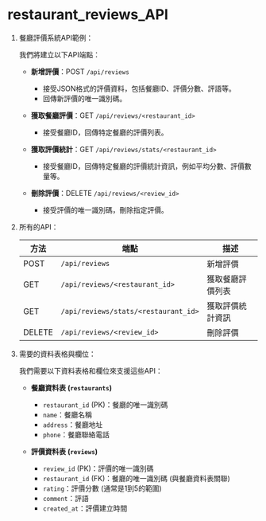 # restaurant_reviews_API
1. 餐廳評價系統API範例：

   我們將建立以下API端點：

   - **新增評價**：POST `/api/reviews`
     - 接受JSON格式的評價資料，包括餐廳ID、評價分數、評語等。
     - 回傳新評價的唯一識別碼。

   - **獲取餐廳評價**：GET `/api/reviews/<restaurant_id>`
     - 接受餐廳ID，回傳特定餐廳的評價列表。

   - **獲取評價統計**：GET `/api/reviews/stats/<restaurant_id>`
     - 接受餐廳ID，回傳特定餐廳的評價統計資訊，例如平均分數、評價數量等。

   - **刪除評價**：DELETE `/api/reviews/<review_id>`
     - 接受評價的唯一識別碼，刪除指定評價。

2. 所有的API：

   | 方法   | 端點                          | 描述                  |
   |--------|-------------------------------|-----------------------|
   | POST   | `/api/reviews`                | 新增評價              |
   | GET    | `/api/reviews/<restaurant_id>` | 獲取餐廳評價列表      |
   | GET    | `/api/reviews/stats/<restaurant_id>` | 獲取評價統計資訊  |
   | DELETE | `/api/reviews/<review_id>`     | 刪除評價              |

3. 需要的資料表格與欄位：

   我們需要以下資料表格和欄位來支援這些API：

   - **餐廳資料表 (`restaurants`)**
     - `restaurant_id` (PK)：餐廳的唯一識別碼
     - `name`：餐廳名稱
     - `address`：餐廳地址
     - `phone`：餐廳聯絡電話

   - **評價資料表 (`reviews`)**
     - `review_id` (PK)：評價的唯一識別碼
     - `restaurant_id` (FK)：餐廳的唯一識別碼 (與餐廳資料表關聯)
     - `rating`：評價分數 (通常是1到5的範圍)
     - `comment`：評語
     - `created_at`：評價建立時間

